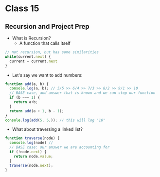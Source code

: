# Class 15

## Recursion and Project Prep

- What is Recursion?
  - A function that calls itself

```js
// not recursion, but has some similarities
while(current.next) {
  current = current.next
}
```

- Let's say we want to add numbers:

```js
function add(a, b) {
  console.log(a, b); // 5/5 >> 6/4 >> 7/3 >> 8/2 >> 9/1 >> 10
  // BASE case, and answer that is known and we can stop our function
  if (b === 1) {
    return a+b;
  }
  return add(a + 1, b - 1);
}
console.log(add(5, 5,)); // this will log "10"
```

- What about traversing a linked list?

```js
function traverse(node) {
  console.log(node) // 
  // BASE case: our answer we are accounting for
  if (!node.next) {
    return node.value;
  }
  traverse(node.next);
}
```